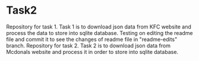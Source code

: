 # Task2

Repository for task 1. Task 1 is to download json data from KFC website and process the data to store into sqlite database.
Testing on editing the readme file and commit it to see the changes of readme file in "readme-edits" branch.
Repository for task 2. Task 2 is to download json data from Mcdonals website and process it in order to store into sqlite database.
